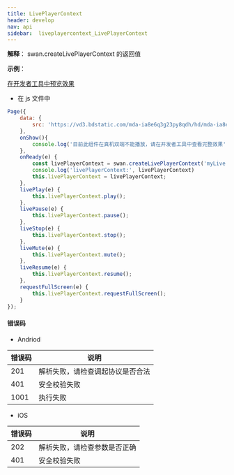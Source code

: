 ```yaml
---
title: LivePlayerContext
header: develop
nav: api
sidebar:  liveplayercontext_LivePlayerContext
---
```


 



**解释**： swan.createLivePlayerContext 的返回值

**示例**：

<a href="swanide://fragment/fde41dba7cc64b655e9e6181024fdd571573522009534" title="在开发者工具中预览效果" target="_self">在开发者工具中预览效果</a> 

* 在 js 文件中
```js
Page({
    data: {
        src: 'https://vd3.bdstatic.com/mda-ia8e6q3g23py8qdh/hd/mda-ia8e6q3g23py8qdh.mp4?playlist=%5B%22hd%22%5D&auth_key=1521549485-0-0-d5d042ba3555b2d23909d16a82916ebc&bcevod_channel=searchbox_feed&pd=share'
    },
    onShow(){
        console.log('目前此组件在真机双端不能播放，请在开发者工具中查看完整效果');
    },
    onReady(e) {
        const livePlayerContext = swan.createLivePlayerContext('myLive');
        console.log('livePlayerContext:', livePlayerContext)
        this.livePlayerContext = livePlayerContext;
    },
    livePlay(e) {
        this.livePlayerContext.play();
    },
    livePause(e) {
        this.livePlayerContext.pause();
    },
    liveStop(e) {
        this.livePlayerContext.stop();
    },
    liveMute(e) {
        this.livePlayerContext.mute();
    },
    liveResume(e) {
        this.livePlayerContext.resume();
    },
    requestFullScreen(e) {
        this.livePlayerContext.requestFullScreen();
    }
});
```



#### 错误码

* Andriod

|错误码|说明|
|--|--|
|201|解析失败，请检查调起协议是否合法|
|401|安全校验失败|
|1001|执行失败|

* iOS

|错误码|说明|
|--|--|
|202|解析失败，请检查参数是否正确       |
|401|安全校验失败|

